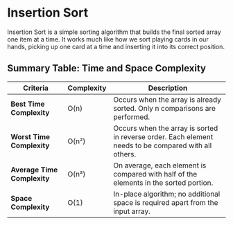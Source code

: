 # Insertion Sort

Insertion Sort is a simple sorting algorithm that builds the final sorted array one item at a time. It works much like how we sort playing cards in our hands, picking up one card at a time and inserting it into its correct position.

## Summary Table: Time and Space Complexity

| Criteria                     | Complexity     | Description                                                  |
|------------------------------|----------------|--------------------------------------------------------------|
| **Best Time Complexity**      | O(n)           | Occurs when the array is already sorted. Only n comparisons are performed. |
| **Worst Time Complexity**     | O(n²)          | Occurs when the array is sorted in reverse order. Each element needs to be compared with all others. |
| **Average Time Complexity**   | O(n²)          | On average, each element is compared with half of the elements in the sorted portion. |
| **Space Complexity**          | O(1)           | In-place algorithm; no additional space is required apart from the input array. |
